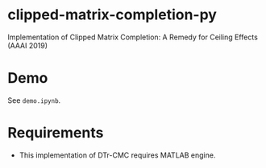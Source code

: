 # clipped-matrix-completion-py
Implementation of Clipped Matrix Completion: A Remedy for Ceiling Effects (AAAI 2019)

# Demo
See `demo.ipynb`.

# Requirements
- This implementation of DTr-CMC requires MATLAB engine.

